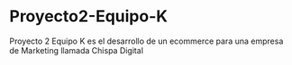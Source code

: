 # Proyecto2-Equipo-K
Proyecto 2 Equipo K es el desarrollo de un ecommerce para una empresa de Marketing llamada Chispa Digital
